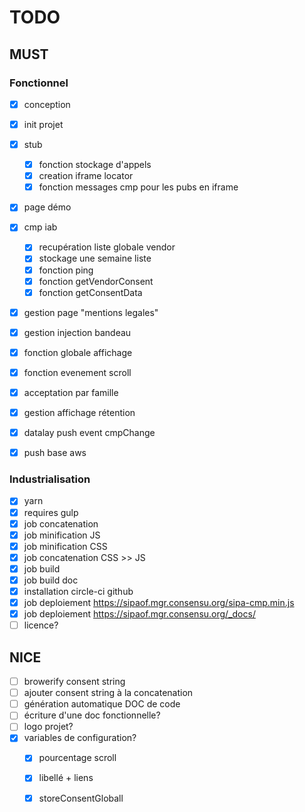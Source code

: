 # TODO
  
## MUST 

### Fonctionnel
  
- [x] conception
- [x] init projet
- [x] stub
    - [x] fonction stockage d'appels
    - [x] creation iframe locator
    - [x] fonction messages cmp pour les pubs en iframe
- [x] page démo
- [x] cmp iab
    - [x] recupération liste globale vendor
    - [x] stockage une semaine liste
    - [x] fonction ping
    - [x] fonction getVendorConsent
    - [x] fonction getConsentData
- [x] gestion page "mentions legales"
- [x] gestion injection bandeau
- [x] fonction globale affichage
- [x] fonction evenement scroll
- [x] acceptation par famille
- [x] gestion affichage rétention
- [x] datalay push event cmpChange
- [x] push base aws
  

### Industrialisation
- [x] yarn
- [x] requires gulp
- [x] job concatenation
- [x] job minification JS
- [x] job minification CSS
- [x] job concatenation CSS >> JS
- [x] job build
- [x] job build doc
- [x] installation circle-ci github
- [x] job deploiement https://sipaof.mgr.consensu.org/sipa-cmp.min.js
- [x] job deploiement https://sipaof.mgr.consensu.org/_docs/
- [ ] licence?
  
## NICE
  
- [ ] browerify consent string  
- [ ] ajouter consent string à la concatenation  
- [ ] génération automatique DOC de code  
- [ ] écriture d'une doc fonctionnelle?  
- [ ] logo projet?  
- [x] variables de configuration?  
    - [x] pourcentage scroll  
    - [x] libellé + liens
    - [x] storeConsentGloball  
  
